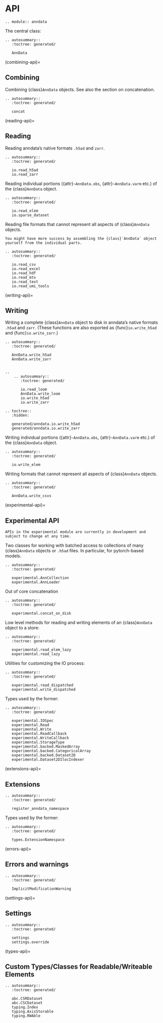 # API

```{eval-rst}
.. module:: anndata
```

The central class:

```{eval-rst}
.. autosummary::
   :toctree: generated/

   AnnData
```

(combining-api)=

## Combining

Combining {class}`AnnData` objects.
See also the section on concatenation.

```{eval-rst}
.. autosummary::
   :toctree: generated/

   concat
```

(reading-api)=

## Reading

Reading anndata’s native formats `.h5ad` and `zarr`.

```{eval-rst}
.. autosummary::
   :toctree: generated/

   io.read_h5ad
   io.read_zarr
```

Reading individual portions ({attr}`~AnnData.obs`, {attr}`~AnnData.varm` etc.) of the {class}`AnnData` object.

```{eval-rst}
.. autosummary::
   :toctree: generated/

   io.read_elem
   io.sparse_dataset
```

Reading file formats that cannot represent all aspects of {class}`AnnData` objects.

```{tip}
You might have more success by assembling the {class}`AnnData` object yourself from the individual parts.
```

```{eval-rst}
.. autosummary::
   :toctree: generated/

   io.read_csv
   io.read_excel
   io.read_hdf
   io.read_mtx
   io.read_text
   io.read_umi_tools
```

(writing-api)=

## Writing

Writing a complete {class}`AnnData` object to disk in anndata’s native formats `.h5ad` and `zarr`.
(These functions are also exported as {func}`io.write_h5ad` and {func}`io.write_zarr`.)

```{eval-rst}
.. autosummary::
   :toctree: generated/

   AnnData.write_h5ad
   AnnData.write_zarr


..
    .. autosummary::
       :toctree: generated/

       io.read_loom
       AnnData.write_loom
       io.write_h5ad
       io.write_zarr

.. toctree::
   :hidden:

   generated/anndata.io.write_h5ad
   generated/anndata.io.write_zarr
```

Writing individual portions ({attr}`~AnnData.obs`, {attr}`~AnnData.varm` etc.) of the {class}`AnnData` object.

```{eval-rst}
.. autosummary::
   :toctree: generated/

   io.write_elem
```

Writing formats that cannot represent all aspects of {class}`AnnData` objects.

```{eval-rst}
.. autosummary::
   :toctree: generated/

   AnnData.write_csvs
```

(experimental-api)=

## Experimental API

```{warning}
APIs in the experimental module are currently in development and subject to change at any time.
```

Two classes for working with batched access to collections of many {class}`AnnData` objects or `.h5ad` files.
In particular, for pytorch-based models.

```{eval-rst}
.. autosummary::
   :toctree: generated/

   experimental.AnnCollection
   experimental.AnnLoader
```

Out of core concatenation

```{eval-rst}
.. autosummary::
   :toctree: generated/

   experimental.concat_on_disk
```

Low level methods for reading and writing elements of an {class}`AnnData` object to a store:

```{eval-rst}
.. autosummary::
   :toctree: generated/

   experimental.read_elem_lazy
   experimental.read_lazy
```

Utilities for customizing the IO process:

```{eval-rst}
.. autosummary::
   :toctree: generated/

   experimental.read_dispatched
   experimental.write_dispatched
```

Types used by the former:

```{eval-rst}
.. autosummary::
   :toctree: generated/

   experimental.IOSpec
   experimental.Read
   experimental.Write
   experimental.ReadCallback
   experimental.WriteCallback
   experimental.StorageType
   experimental.backed.MaskedArray
   experimental.backed.CategoricalArray
   experimental.backed.Dataset2D
   experimental.Dataset2DIlocIndexer
```

(extensions-api)=

## Extensions

```{eval-rst}
.. autosummary::
   :toctree: generated/

   register_anndata_namespace

```

Types used by the former:

```{eval-rst}
.. autosummary::
   :toctree: generated/

   types.ExtensionNamespace
```

(errors-api)=

## Errors and warnings

```{eval-rst}
.. autosummary::
   :toctree: generated/

   ImplicitModificationWarning
```

(settings-api)=

## Settings

```{eval-rst}
.. autosummary::
   :toctree: generated/

   settings
   settings.override
```

(types-api)=

## Custom Types/Classes for Readable/Writeable Elements

```{eval-rst}
.. autosummary::
   :toctree: generated/

   abc.CSRDataset
   abc.CSCDataset
   typing.Index
   typing.AxisStorable
   typing.RWAble
```
